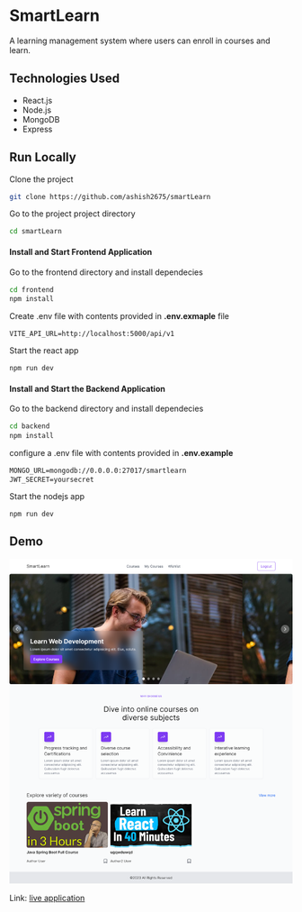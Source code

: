 # SmartLearn

A learning management system where users can enroll in courses and learn.

## Technologies Used

- React.js
- Node.js
- MongoDB
- Express

## Run Locally

Clone the project

```bash
git clone https://github.com/ashish2675/smartLearn
```

Go to the project project directory

```bash
cd smartLearn
```

#### Install and Start Frontend Application

Go to the frontend directory and install dependecies

```bash
cd frontend
npm install
```

Create .env file with contents provided in **.env.exmaple** file

```
VITE_API_URL=http://localhost:5000/api/v1
```

Start the react app

```bash
npm run dev
```

#### Install and Start the Backend Application

Go to the backend directory and install dependecies

```bash
cd backend
npm install
```

configure a .env file with contents provided in **.env.example**

```
MONGO_URL=mongodb://0.0.0.0:27017/smartlearn
JWT_SECRET=yoursecret
```

Start the nodejs app

```
npm run dev
```

## Demo

![Demo](https://github.com/ashish2675/smartLearn/blob/main/frontend/public/ss.png?raw=true)

Link: [live application](https://smart-learn-alpha.vercel.app/)
